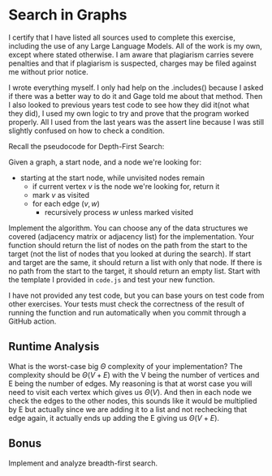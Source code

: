# Search in Graphs
I certify that I have listed all sources used to complete this exercise, including the use of any Large Language Models. All of the work is my own, except where stated otherwise. I am aware that plagiarism carries severe penalties and that if plagiarism is suspected, charges may be filed against me without prior notice.

I wrote everything myself. I only had help on the .includes() because I asked if there was a better way to do it and Gage told me about that method. Then I also looked to previous years test code to see how they did it(not what they did), I used my own logic to try and prove that the program worked properly. All I used from the last years was the assert line because I was still slightly confused on how to check a condition.

Recall the pseudocode for Depth-First Search:

Given a graph, a start node, and a node we're looking for:
- starting at the start node, while unvisited nodes remain
    - if current vertex $v$ is the node we're looking for, return it
    - mark $v$ as visited
    - for each edge $(v,w)$
        - recursively process $w$ unless marked visited

Implement the algorithm. You can choose any of the data structures we covered
(adjacency matrix or adjacency list) for the implementation. Your function
should return the list of nodes on the path from the start to the target (not
the list of nodes that you looked at during the search). If start and target are
the same, it should return a list with only that node. If there is no path from
the start to the target, it should return an empty list. Start with the template
I provided in `code.js` and test your new function.

I have not provided any test code, but you can base yours on test code from
other exercises. Your tests must check the correctness of the result of running
the function and run automatically when you commit through a GitHub action.

## Runtime Analysis

What is the worst-case big $\Theta$ complexity of your implementation? 
The complexity should be $\Theta(V + E)$  with the V being the number of vertices
and E being the number of edges. My reasoning is that at worst case you will need
to visit each vertex which gives us $\Theta(V)$. And then in each node we check
the edges to the other nodes, this sounds like it would be multiplied by E but 
actually since we are adding it to a list and not rechecking that edge again, it
actually ends up adding the E giving us $\Theta(V + E)$.

## Bonus

Implement and analyze breadth-first search.
